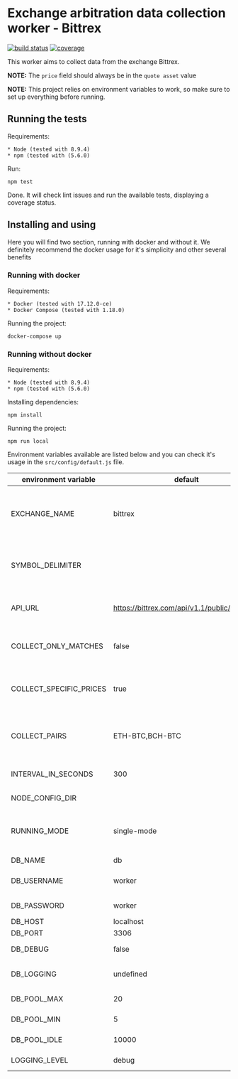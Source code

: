 Exchange arbitration data collection worker - Bittrex
=====================================================

[![build status](https://gitlab.com/x-data/x-financial-arbitration-data-collection-worker-bittrex/badges/master/build.svg)](https://gitlab.com/x-data/x-financial-arbitration-data-collection-worker-bittrex/commits/master)
[![coverage](https://gitlab.com/x-data/x-financial-arbitration-data-collection-worker-bittrex/badges/master/coverage.svg?job=test)](https://gitlab.com/x-data/x-financial-arbitration-data-collection-worker-bittrex/commits/master)

This worker aims to collect data from the exchange Bittrex.

**NOTE:** The `price` field should always be in the `quote asset` value

**NOTE:** This project relies on environment variables to work, so make sure to set up everything before running.

## Running the tests

Requirements:

    * Node (tested with 8.9.4)
    * npm (tested with (5.6.0)

Run:

    npm test

Done. It will check lint issues and run the available tests, displaying a coverage status.

## Installing and using

Here you will find two section, running with docker and without it. We definitely recommend the docker usage for it's simplicity and other several benefits

### Running with docker

Requirements:

    * Docker (tested with 17.12.0-ce)
    * Docker Compose (tested with 1.18.0)

Running the project:

    docker-compose up

### Running without docker

Requirements:

    * Node (tested with 8.9.4)
    * npm (tested with (5.6.0)

Installing dependencies:

    npm install

Running the project:

    npm run local

Environment variables available are listed below and you can check it's usage in the `src/config/default.js` file.

| environment variable    | default                                       | required | description |
|-------------------------|-----------------------------------------------|----------|-------------|
| EXCHANGE_NAME           | bittrex                                       | true     | it becomes *required* when the there is no *SYMBOL_DELIMTER* separating the pair of currencies in the exchange |
| SYMBOL_DELIMITER        |                                               | false    | it defines the pair of currencies separator, e.g. BTC-LTC the `-` is the separator |
| API_URL                 | https://bittrex.com/api/v1.1/public/getticker | true     | the full API URL route/path you can collect the pair prices |
| COLLECT_ONLY_MATCHES    | false                                       | false    | if you wish to collect only symbols that match with other exchanges |
| COLLECT_SPECIFIC_PRICES | true                                          | false    | if you wish to collect only specific prices and not all the prices available in the exchange |
| COLLECT_PAIRS           | ETH-BTC,BCH-BTC                               | false    | the comma separated list of pairs to collect, e.g. "BTC-LTC, ETH-XRP" |
| INTERVAL_IN_SECONDS     | 300                                           | false    | the interval in seconds to update the pairs |
| NODE_CONFIG_DIR         |                                               | true     | set it to `./src/config` |
| RUNNING_MODE            | single-mode                                   | false    | it specifies if the collect data process should run once (`single-mode`) or forever as a `worker` |
| DB_NAME                 | db                                            | true     | the database name |
| DB_USERNAME             | worker                                        | true     | the username that will login into the database |
| DB_PASSWORD             | worker                                        | true     | the database password |
| DB_HOST                 | localhost                                     | true     | the database host |
| DB_PORT                 | 3306                                          | true     | the database port |
| DB_DEBUG                | false                                         | true     | debugging the database |
| DB_LOGGING              | undefined                                     | true     | whether the database should log or not |
| DB_POOL_MAX             | 20                                            | true     | the maximum pool number |
| DB_POOL_MIN             | 5                                             | true     | the minimum pool number |
| DB_POOL_IDLE            | 10000                                         | true     | the number of pools allowed to be idle |
| LOGGING_LEVEL           | debug                                         | true     | the application logging level |
